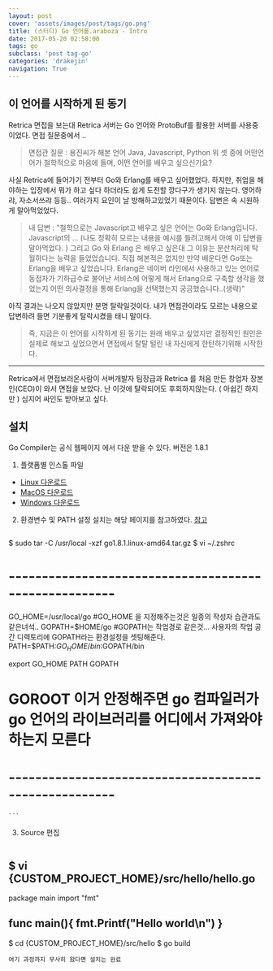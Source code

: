 ```yaml
---
layout: post
cover: 'assets/images/post/tags/go.png'
title: (스터디) Go 언어를.araboza - Intro
date: 2017-05-20 02:58:00
tags: go
subclass: 'post tag-go'
categories: 'drakejin'
navigation: True
---
```


## 이 언어를 시작하게 된 동기
Retrica 면접을 보는대 Retrica 서버는 Go 언어와 ProtoBuf를 활용한 서버를 사용중이었다. 
면접 질문중에서 .. 

> 면접관 질문 : 용진씨가 해본 언어 Java, Javascript, Python 위 셋 중에 어떤언어가 
철학적으로 마음에 들며, 어떤 언어를 배우고 싶으신가요?
 
 사실 Retrica에 들어가기 전부터 Go와 Erlang를 배우고 싶어했었다. 하지만, 취업을 해야하는 입장에서
뭐가 하고 싶다 하더라도 쉽게 도전할 깡다구가 생기지 않는다. 영어하랴, 자소서쓰랴 등등.. 
여러가지 요인이 날 방해하고있었기 때문이다. 답변은 속 시원하게 말아먹었었다. 

> 내 답변 : "철학으로는 Javascript고 배우고 싶은 언어는 Go와 Erlang입니다. 
> Javascript의 ... (나도 정확히 모르는 내용을 예시를 들려고해서 아예 이 답변을 말아먹었다. ) 
> 그리고 Go 와 Erlang 은 배우고 싶은대 그 이유는 분산처리에 탁월하다는 능력을 들었었습니다. 
> 직접 해본적은 없지만 만약 배운다면 Go또는 Erlang을 배우고 싶었습니다. 
> Erlang은 네이버 라인에서 사용하고 있는 언어로 동접자가 기하급수로 불어난 서비스에 어떻게 해서 
> Erlang으로 구축할 생각을 했었는지 어떤 의사결정을 통해 Erlang을 선택했는지 궁금했습니다..(생략)"

아직 결과는 나오지 않았지만 분명 탈락일것이다. 
내가 면접관이라도 모르는 내용으로 답변하려 들면 기분좋게 탈락시켰을 태니 말이다.

> 즉, 지금은 이 언어를 시작하게 된 동기는 원래 배우고 싶었지만 결정적인 원인은
실제로 해보고 싶었으면서 면접에서 탈탈 털린 내 자신에게 한탄하기위해 시작한다.

-----------------
Retrica에서 면접보러온사람이 서버개발자 팀장급과 Retrica 를 처음 만든 창업자 장본인(CEO)이 와서
면접을 보았다. 난 이것에 탈락되어도 후회하지않는다. ( 아쉽긴 하지만 ) 심지어 싸인도 받아보고 싶다. 


## 설치
 Go Compiler는 공식 웹페이지 에서 다운 받을 수 있다.  버전은 1.8.1

1. 플랫폼별 인스톨 파일 
  - [Linux 다운로드](https://storage.googleapis.com/golang/go1.8.1.linux-amd64.tar.gz)
  - [MacOS 다운로드](https://storage.googleapis.com/golang/go1.8.1.darwin-amd64.pkg)
  - [Windows 다운로드](https://storage.googleapis.com/golang/go1.8.1.windows-amd64.msi)

2. 환경변수 및 PATH 설정 
 설치는 해당 페이지를 참고하였다. [참고](https://golang.org/doc/install?download=go1.8.1.linux-amd64.tar.gz) 
    ``` bash
$ sudo tar -C /usr/local -xzf go1.8.1.linux-amd64.tar.gz 
$ vi ~/.zshrc
# ------------------------------------------------------
GO_HOME=/usr/local/go
#GO_HOME 을 지정해주는것은 일종의 작성자 습관과도 같은녀석.. 
GOPATH=$HOME/go 
#GOPATH는 작업경로 같은것... 사용자의 작업 공간 디렉토리에 GOPATH라는 환경설정을 셋팅해준다. 
PATH=$PATH:$GO_HOME/bin:$GOPATH/bin

export GO_HOME PATH GOPATH

# GOROOT 이거 안정해주면 go 컴파일러가 go 언어의 라이브러리를 어디에서 가져와야하는지 모른다 
# ------------------------------------------------------
    ```
3. Source 편집 

    ``` go 
$ vi {CUSTOM\_PROJECT\_HOME}/src/hello/hello.go  
----------------
package main 
import "fmt"

func main(){
    fmt.Printf("Hello world\n")
}
---------------
$ cd {CUSTOM\_PROJECT\_HOME}/src/hello
$ go build 

   ```
여기 과정까지 무사히 왔다면 설치는 완료 





